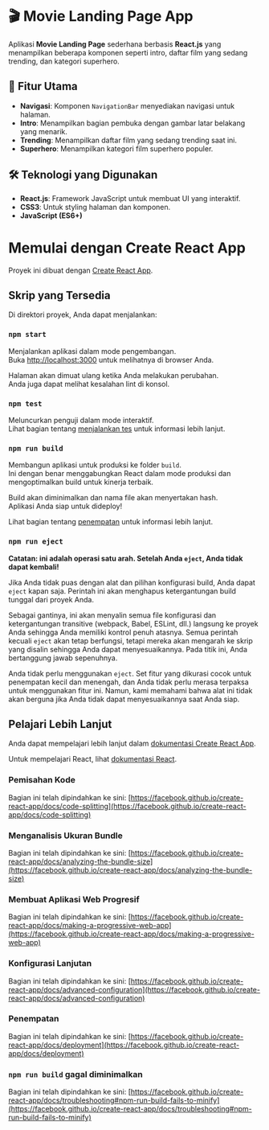 # 🎬 Movie Landing Page App

Aplikasi **Movie Landing Page** sederhana berbasis **React.js** yang menampilkan beberapa komponen seperti intro, daftar film yang sedang trending, dan kategori superhero.

## 🚀 Fitur Utama

- **Navigasi**: Komponen `NavigationBar` menyediakan navigasi untuk halaman.
- **Intro**: Menampilkan bagian pembuka dengan gambar latar belakang yang menarik.
- **Trending**: Menampilkan daftar film yang sedang trending saat ini.
- **Superhero**: Menampilkan kategori film superhero populer.

## 🛠️ Teknologi yang Digunakan

- **React.js**: Framework JavaScript untuk membuat UI yang interaktif.
- **CSS3**: Untuk styling halaman dan komponen.
- **JavaScript (ES6+)**


# Memulai dengan Create React App

Proyek ini dibuat dengan [Create React App](https://github.com/facebook/create-react-app).

## Skrip yang Tersedia

Di direktori proyek, Anda dapat menjalankan:

### `npm start`

Menjalankan aplikasi dalam mode pengembangan.\
Buka [http://localhost:3000](http://localhost:3000) untuk melihatnya di browser Anda.

Halaman akan dimuat ulang ketika Anda melakukan perubahan.\
Anda juga dapat melihat kesalahan lint di konsol.

### `npm test`

Meluncurkan penguji dalam mode interaktif.\
Lihat bagian tentang [menjalankan tes](https://facebook.github.io/create-react-app/docs/running-tests) untuk informasi lebih lanjut.

### `npm run build`

Membangun aplikasi untuk produksi ke folder `build`.\
Ini dengan benar menggabungkan React dalam mode produksi dan mengoptimalkan build untuk kinerja terbaik.

Build akan diminimalkan dan nama file akan menyertakan hash.\
Aplikasi Anda siap untuk dideploy!

Lihat bagian tentang [penempatan](https://facebook.github.io/create-react-app/docs/deployment) untuk informasi lebih lanjut.

### `npm run eject`

**Catatan: ini adalah operasi satu arah. Setelah Anda `eject`, Anda tidak dapat kembali!**

Jika Anda tidak puas dengan alat dan pilihan konfigurasi build, Anda dapat `eject` kapan saja. Perintah ini akan menghapus ketergantungan build tunggal dari proyek Anda.

Sebagai gantinya, ini akan menyalin semua file konfigurasi dan ketergantungan transitive (webpack, Babel, ESLint, dll.) langsung ke proyek Anda sehingga Anda memiliki kontrol penuh atasnya. Semua perintah kecuali `eject` akan tetap berfungsi, tetapi mereka akan mengarah ke skrip yang disalin sehingga Anda dapat menyesuaikannya. Pada titik ini, Anda bertanggung jawab sepenuhnya.

Anda tidak perlu menggunakan `eject`. Set fitur yang dikurasi cocok untuk penempatan kecil dan menengah, dan Anda tidak perlu merasa terpaksa untuk menggunakan fitur ini. Namun, kami memahami bahwa alat ini tidak akan berguna jika Anda tidak dapat menyesuaikannya saat Anda siap.

## Pelajari Lebih Lanjut

Anda dapat mempelajari lebih lanjut dalam [dokumentasi Create React App](https://facebook.github.io/create-react-app/docs/getting-started).

Untuk mempelajari React, lihat [dokumentasi React](https://reactjs.org/).

### Pemisahan Kode

Bagian ini telah dipindahkan ke sini: [https://facebook.github.io/create-react-app/docs/code-splitting](https://facebook.github.io/create-react-app/docs/code-splitting)

### Menganalisis Ukuran Bundle

Bagian ini telah dipindahkan ke sini: [https://facebook.github.io/create-react-app/docs/analyzing-the-bundle-size](https://facebook.github.io/create-react-app/docs/analyzing-the-bundle-size)

### Membuat Aplikasi Web Progresif

Bagian ini telah dipindahkan ke sini: [https://facebook.github.io/create-react-app/docs/making-a-progressive-web-app](https://facebook.github.io/create-react-app/docs/making-a-progressive-web-app)

### Konfigurasi Lanjutan

Bagian ini telah dipindahkan ke sini: [https://facebook.github.io/create-react-app/docs/advanced-configuration](https://facebook.github.io/create-react-app/docs/advanced-configuration)

### Penempatan

Bagian ini telah dipindahkan ke sini: [https://facebook.github.io/create-react-app/docs/deployment](https://facebook.github.io/create-react-app/docs/deployment)

### `npm run build` gagal diminimalkan

Bagian ini telah dipindahkan ke sini: [https://facebook.github.io/create-react-app/docs/troubleshooting#npm-run-build-fails-to-minify](https://facebook.github.io/create-react-app/docs/troubleshooting#npm-run-build-fails-to-minify)

